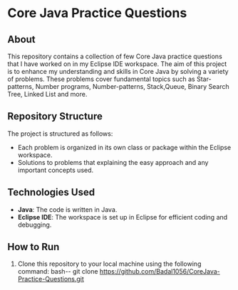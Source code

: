 # Core Java Practice Questions

## About
This repository contains a collection of few Core Java practice questions that I have worked on in my Eclipse IDE workspace. The aim of this project is to enhance my understanding and skills in Core Java by solving a variety of problems. These problems cover fundamental topics such as Star-patterns, Number programs, Number-patterns, Stack,Queue, Binary Search Tree, Linked List and more.

## Repository Structure
The project is structured as follows:
- Each problem is organized in its own class or package within the Eclipse workspace.
- Solutions to problems that explaining the easy approach and any important concepts used.

## Technologies Used
- **Java**: The code is written in Java.
- **Eclipse IDE**: The workspace is set up in Eclipse for efficient coding and debugging.

## How to Run
1. Clone this repository to your local machine using the following command:
bash--
git clone https://github.com/Badal1056/CoreJava-Practice-Questions.git
